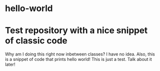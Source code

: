 hello-world
===========

Test repository with a nice snippet of classic code
===========
Why am I doing this right now inbetween classes? I have no idea.
Also, this is a snippet of code that prints hello world! This is just a test. Talk about it later!

